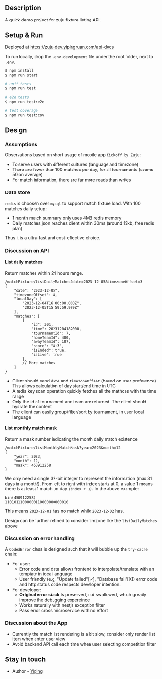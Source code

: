 ## Description

A quick demo project for zuju fixture listing API.

## Setup & Run

Deployed at https://zuju-dev.yipingruan.com/api-docs

To run locally, drop the `.env.development` file under the root folder, next to `.env`.

```bash
$ npm install
$ npm run start

# unit tests
$ npm run test

# e2e tests
$ npm run test:e2e

# test coverage
$ npm run test:cov
```

## Design

### Assumptions

Observations based on short usage of mobile app `Kickoff by Zuju`:
- To serve users with different cultures (language and timezone)
- There are fewer than 100 matches per day, for all tournaments (seems 50 on average)
- For match information, there are far more reads than writes

### Data store

`redis` is choosen over `mysql` to support match fixture load. With 100 matches daily setup:
- 1 month match summary only uses 4MB redis memory
- Daily matches json reaches client within 30ms (around 15kb, free redis plan)

Thus it is a ultra-fast and cost-effective choice.

### Discussion on API

#### List daily matches

Return matches within 24 hours range.

```
/matchFixture/listDailyMatches?date=2023-12-05&timezoneOffset=3
{
    "date": "2023-12-05",
    "timezoneOffset": 8,
    "localDay": [
        "2023-12-04T16:00:00.000Z",
        "2023-12-05T15:59:59.999Z"
    ],
    "matches": [
        {
            "id": 301,
            "time": 20231204182000,
            "tournamentId": 7,
            "homeTeamId": 480,
            "awayTeamId": 107,
            "score": "8:3",
            "isEnded": true,
            "isLive": true
        },
        // More matches
    ]
}
```

- Client should send `date` and `timezoneOffset` (based on user preference). This allows calculation of day start/end time in UTC
- A redis key scan operation quickly fetches all the mathces with the time range
- Only the id of tournament and team are returned. The client should hydrate the content
- The client can easily group/filter/sort by tournament, in user local language

#### List monthly match mask

Return a mask number indicating the month daily match existence

```
/matchFixture/listMonthlyMatchMask?year=2023&month=12
{
    "year": 2023,
    "month": 12,
    "mask": 450912258
}
```

We only need a single 32-bit integer to represent the information (max 31 days in a month!). From left to right with index starts at 0, a value 1 means there is at least 1 match on day `(index + 1)`. In the above example:
```
bin(450912258)
11010111000000110000000000010
```
This means `2023-12-01` has no match while `2023-12-02` has.

Design can be further refined to consider timzone like the `listDailyMatches` above.

### Discussion on error handling
A `CodedError` class is designed such that it will bubble up the `try-cache` chain:

- For user:
  - Error code and data allows frontend to interpolate/translate with an template in local language
  - User friendly (e.g,  "Update failed"[✓],  "Database fail"[X]) error code and http status code respects developer intention. 
- For developer:
  - **Original error stack** is preserved, not swallowed, which greatly improve the debugging expereince
  - Works naturally with nestjs exception filter
  - Pass error cross microservice with no effort

### Discussion about the App
- Currently the match list rendering is a bit slow, consider only render list item when enter user view
- Avoid backend API call each time when user selecting competition filter

## Stay in touch

- Author - [Yiping](https://www.linkedin.com/in/yiping-r-8a782a80/)